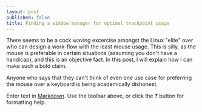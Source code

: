 ```yaml
---
layout: post
published: false
title: Finding a window manager for optimal trackpoint usage
---
```


There seems to be a cock waving excercise amongst the Linux "elite" over who can design a work-flow with the least mouse usage. This is silly, as the mouse is preferable in certain situations (assuming you don't have a handicap), and this is an objective fact. In this post, I will explain how I can make such a bold claim.  

Anyone who says that they can't think of even one use case for preferring the mouse over a keyboard is being academically dishonest. 

Enter text in [Markdown](http://daringfireball.net/projects/markdown/). Use the toolbar above, or click the **?** button for formatting help.
